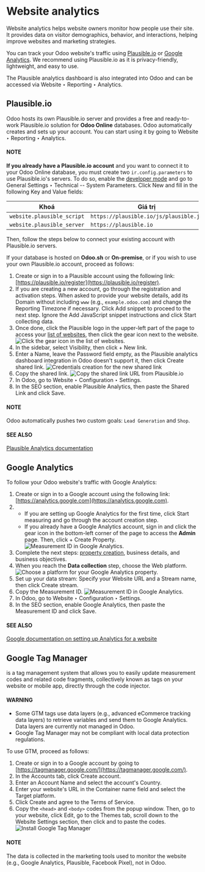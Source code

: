 # Website analytics

Website analytics helps website owners monitor how people use their site. It provides data on
visitor demographics, behavior, and interactions, helping improve websites and marketing strategies.

You can track your Odoo website's traffic using [Plausible.io](#analytics-plausible) or
[Google Analytics](#analytics-google-analytics). We recommend using Plausible.io as it is privacy-friendly,
lightweight, and easy to use.

The Plausible analytics dashboard is also integrated into Odoo and can be accessed
via Website ‣ Reporting ‣ Analytics.

<a id="analytics-plausible"></a>

## Plausible.io

Odoo hosts its own Plausible.io server and provides a free and ready-to-work Plausible.io
solution for **Odoo Online** databases. Odoo automatically creates and sets up your account. You can
start using it by going to Website ‣ Reporting ‣ Analytics.

#### NOTE
**If you already have a Plausible.io account** and you want to connect it to your Odoo Online
database, you must create two `ir.config.parameters` to use Plausible.io's servers. To do so,
enable the [developer mode](../../../general/developer_mode.md#developer-mode) and go to General Settings ‣
Technical -- System Parameters. Click New and fill in the following Key
and Value fields:

| Khoá                       | Giá trị                                |
|----------------------------|----------------------------------------|
| `website.plausible_script` | `https://plausible.io/js/plausible.js` |
| `website.plausible_server` | `https://plausible.io`                 |

Then, follow the steps below to connect your existing account with Plausible.io servers.

If your database is hosted on **Odoo.sh** or **On-premise**, or if you wish to use your own
Plausible.io account, proceed as follows:

1. Create or sign in to a Plausible account using the following link: [https://plausible.io/register](https://plausible.io/register).
2. If you are creating a new account, go through the registration and activation steps. When asked
   to provide your website details, add its Domain without including `www` (e.g.,
   `example.odoo.com`) and change the Reporting Timezone if necessary. Click
   Add snippet to proceed to the next step. Ignore the Add JavaScript snippet
   instructions and click Start collecting data.
3. Once done, click the Plausible logo in the upper-left part of the page to access your [list of
   websites](https://plausible.io/sites), then click the gear icon next to the website.
   ![Click the gear icon in the list of websites.](../../../../_images/plausible-gear-icon.png)
4. In the sidebar, select Visibility, then click + New link.
5. Enter a Name, leave the Password field empty, as the Plausible analytics
   dashboard integration in Odoo doesn't support it, then click Create shared link.
   ![Credentials creation for the new shared link](../../../../_images/plausible-create-sharedlink.png)
6. Copy the shared link.
   ![Copy the shared link URL from Plausible.io](../../../../_images/plausible-copy-sharedlink.png)
7. In Odoo, go to Website ‣ Configuration ‣ Settings.
8. In the SEO section, enable Plausible Analytics, then paste the
   Shared Link and click Save.

#### NOTE
Odoo automatically pushes two custom goals: `Lead Generation` and `Shop`.

#### SEE ALSO
[Plausible Analytics documentation](https://plausible.io/docs)

<a id="analytics-google-analytics"></a>

## Google Analytics

To follow your Odoo website's traffic with Google Analytics:

1. Create or sign in to a Google account using the following link: [https://analytics.google.com](https://analytics.google.com).
2. - If you are setting up Google Analytics for the first time, click Start measuring
     and go through the account creation step.
   - If you already have a Google Analytics account, sign in and click the gear icon in the
     bottom-left corner of the page to access the **Admin** page. Then, click + Create
     Property.
     ![Measurement ID in Google Analytics.](../../../../_images/GA-add-property.png)
3. Complete the next steps: [property creation](https://support.google.com/analytics/answer/9304153?hl=en/&visit_id=638278591144564289-3612494643&rd=2#property),
   business details, and business objectives.
4. When you reach the **Data collection** step, choose the Web platform.
   ![Choose a platform for your Google Analytics property.](../../../../_images/GA-platform.png)
5. Set up your data stream: Specify your Website URL and a Stream name, then
   click Create stream.
6. Copy the Measurement ID.
   ![Measurement ID in Google Analytics.](../../../../_images/GA-measurement-id.png)
7. In Odoo, go to Website ‣ Configuration ‣ Settings.
8. In the SEO section, enable Google Analytics, then paste the
   Measurement ID and click Save.

#### SEE ALSO
[Google documentation on setting up Analytics for a website](https://support.google.com/analytics/answer/1008015?hl=en/)

<a id="analytics-google-tag-manager"></a>

## Google Tag Manager

 is a tag management system that allows you to easily update
measurement codes and related code fragments, collectively known as tags on your website or mobile
app, directly through the code injector.

#### WARNING
- Some GTM tags use data layers (e.g., advanced eCommerce tracking data layers) to retrieve
  variables and send them to Google Analytics. Data layers are currently not managed in Odoo.
- Google Tag Manager may not be compliant with local data protection regulations.

To use GTM, proceed as follows:

1. Create or sign in to a Google account by going to [https://tagmanager.google.com/](https://tagmanager.google.com/).
2. In the Accounts tab, click Create account.
3. Enter an Account Name and select the account's Country.
4. Enter your website's URL in the Container name field and select the Target
   platform.
5. Click Create and agree to the Terms of Service.
6. Copy the `<head>` and `<body>` codes from the popup window. Then, go to your website, click
   Edit, go to the Themes tab, scroll down to the
   Website Settings section, then click <head> and </body> to
   paste the codes.
   ![Install Google Tag Manager](../../../../_images/gtm-codes.png)

#### NOTE
The data is collected in the marketing tools used to monitor the website (e.g., Google Analytics,
Plausible, Facebook Pixel), not in Odoo.
